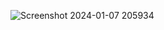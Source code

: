 ![Screenshot 2024-01-07 205934](https://github.com/Amisha0971/COMPANY-STAFFING-JAVA/assets/136344215/eeced1b4-fc60-46a9-83ae-d5311ee2e101)

